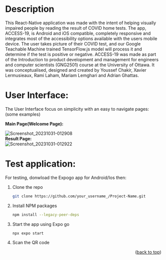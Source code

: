 # Description

This React-Native application was made with the intent of helping visually impaired people by reading the result of COVID home tests. The app, ACCESS-19, is Android and iOS compatible, completely responsive and integrates most of the accessibility options available with the users mobile device. The user takes picture of their COVID test, and our Google Teachable Machine trained TensorFlow.js model will process it and determine if the test is positive or negative. ACCESS-19 was made as part of the Introduction to product development and management for engineers and computer scientists (GNG2501) course at the University of Ottawa. It was conceptualised, designed and created by Youssef Chakir, Xavier Lermusieaux, Rami Laham, Mariam Lemghari and Adrian Ghattas.

# User Interface:

The User Interface focus on simplicity with an easy to navigate pages: (some examples)<br />

**Main Page(Welcome Page):** <br />

![Screenshot_20231031-012908](https://github.com/GNG2501-Resultat-de-tests-accessible/test_acc/assets/76889503/0af21f7a-f679-41fd-ab99-e276f7c2f8fb) <br />
**Result Page:** <br />
![Screenshot_20231031-012922](https://github.com/GNG2501-Resultat-de-tests-accessible/test_acc/assets/76889503/efea981a-9b12-48c6-abda-c7271758f92b)<br />

# Test application:

For testing, donwload the Expogo app for Android/Ios then:

1. Clone the repo
   ```sh
   git clone https://github.com/your_username_/Project-Name.git
   ```
2. Install NPM packages
   ```sh
   npm install --legacy-peer-deps
   ```
3. Start the app using Expo go
   ```sh
   npx expo start
   ```
4. Scan the QR code

<p align="right">(<a href="#readme-top">back to top</a>)</p>
